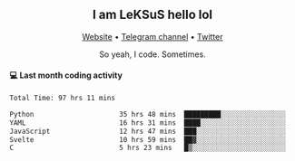 <h2 align="center">I am LeKSuS hello lol</h2>
<div align="center">
  <a href="https://leksus.net">Website</a> •
  <a href="https://t.me/leksus_was_here">Telegram channel</a> •
  <a href="https://twitter.com/___LeKSuS___">Twitter</a>
</div>
<p align="center">So yeah, I code. Sometimes.</p>

#### :computer: Last month coding activity
<!--START_SECTION:waka-->

```txt
Total Time: 97 hrs 11 mins

Python                     35 hrs 48 mins  █████████░░░░░░░░░░░░░░░░   35.36 %
YAML                       16 hrs 31 mins  ████░░░░░░░░░░░░░░░░░░░░░   16.32 %
JavaScript                 12 hrs 47 mins  ███░░░░░░░░░░░░░░░░░░░░░░   12.63 %
Svelte                     10 hrs 59 mins  ██▓░░░░░░░░░░░░░░░░░░░░░░   10.86 %
C                          5 hrs 23 mins   █▒░░░░░░░░░░░░░░░░░░░░░░░   05.32 %
```

<!--END_SECTION:waka-->

<!-- flag{4_l0t_0f_1nter35t1ng_th1ng5_4r3_1n_publ1c_d0m41n} -->
